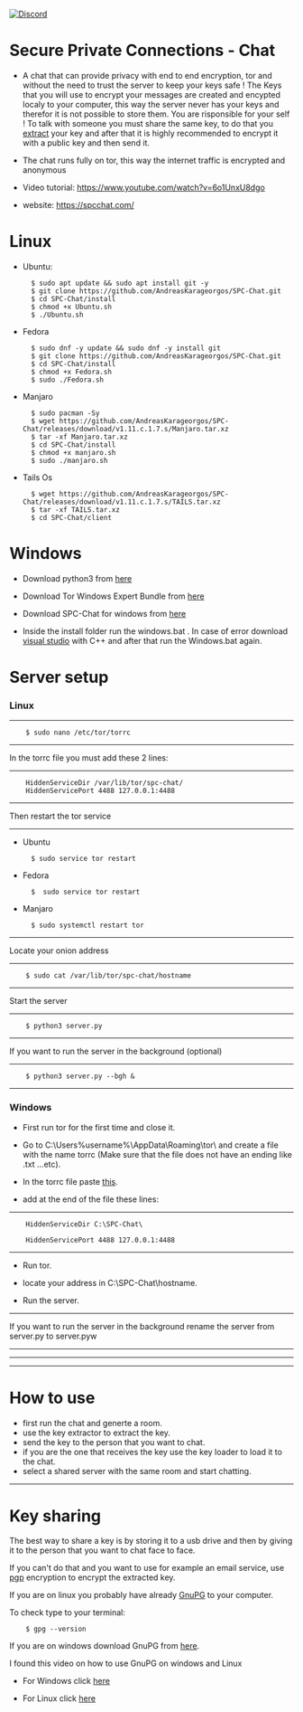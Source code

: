 [![Discord](https://discord.com/api/guilds/758523764735606795/widget.png)](https://discord.gg/wSsr73z)

# Secure Private Connections - Chat
* A chat that can provide privacy with end to end encryption, tor and without the need to trust the server to keep your keys safe ! The Keys that you will use to encrypt your messages are created and encypted localy to your computer, this way the server never has your keys and therefor it is not possible to store them. You are risponsible for your self ! To talk with someone you must share the same key, to do that you [extract](https://github.com/AndreasKarageorgos/SPC-Chat#key-extractor) your key and after that it is highly recommended to encrypt it with a public key and then send it.

* The chat runs fully on tor, this way the internet traffic is encrypted and anonymous

* Video tutorial: https://www.youtube.com/watch?v=6o1UnxU8dgo

* website: https://spcchat.com/

# Linux

* Ubuntu:

        $ sudo apt update && sudo apt install git -y 
        $ git clone https://github.com/AndreasKarageorgos/SPC-Chat.git        
        $ cd SPC-Chat/install        
        $ chmod +x Ubuntu.sh        
        $ ./Ubuntu.sh

* Fedora

        $ sudo dnf -y update && sudo dnf -y install git        
        $ git clone https://github.com/AndreasKarageorgos/SPC-Chat.git        
        $ cd SPC-Chat/install        
        $ chmod +x Fedora.sh        
        $ sudo ./Fedora.sh

* Manjaro

        $ sudo pacman -Sy       
        $ wget https://github.com/AndreasKarageorgos/SPC-Chat/releases/download/v1.11.c.1.7.s/Manjaro.tar.xz        
        $ tar -xf Manjaro.tar.xz
        $ cd SPC-Chat/install       
        $ chmod +x manjaro.sh
        $ sudo ./manjaro.sh

* Tails Os

        $ wget https://github.com/AndreasKarageorgos/SPC-Chat/releases/download/v1.11.c.1.7.s/TAILS.tar.xz
        $ tar -xf TAILS.tar.xz
        $ cd SPC-Chat/client

# Windows

* Download python3 from [here](https://www.python.org/)

* Download Tor Windows Expert Bundle from [here](https://www.torproject.org/download/tor/)

* Download SPC-Chat for windows from [here](https://github.com/AndreasKarageorgos/SPC-Chat/releases)

* Inside the install folder run the windows.bat . In case of error download [visual studio](https://visualstudio.microsoft.com/vs/features/cplusplus/) with C++ and after that run the Windows.bat again.

# Server setup

### Linux

---
        $ sudo nano /etc/tor/torrc
---

In the torrc file you must add these 2 lines:

---
        HiddenServiceDir /var/lib/tor/spc-chat/
        HiddenServicePort 4488 127.0.0.1:4488

---

Then restart the tor service

---
* Ubuntu

        $ sudo service tor restart

* Fedora

        $  sudo service tor restart

* Manjaro

        $ sudo systemctl restart tor
---

Locate your onion address

---
        $ sudo cat /var/lib/tor/spc-chat/hostname
---

Start the server

---
        $ python3 server.py
---

If you want to run the server in the background (optional)

---
        $ python3 server.py --bgh &
---


### Windows

* First run tor for the first time and close it.

* Go to C:\Users\%username%\AppData\Roaming\tor\ and create a file with the name torrc (Make sure that the file does not have an ending like .txt ...etc).

* In the torrc file paste [this](https://gitweb.torproject.org/tor.git/plain/src/config/torrc.sample.in).

* add at the end of the file these lines:
---
        HiddenServiceDir C:\SPC-Chat\

        HiddenServicePort 4488 127.0.0.1:4488
---

* Run tor.

* locate your address in C:\SPC-Chat\hostname.

* Run the server.

---

If you want to run the server in the background rename the server from server.py to server.pyw

---
---
---
# How to use

* first run the chat and generte a room.
* use the key extractor to extract the key.
* send the key to the person that you want to chat.
* if you are the one that receives the key use the key loader to load it to the chat.
* select a shared server with the same room and start chatting.
---
# Key sharing

The best way to share a key is by storing it to a usb drive and then by giving it to the person that you want to chat face to face.

If you can't do that and you want to use for example an email service, use [pgp](https://en.wikipedia.org/wiki/Pretty_Good_Privacy) encryption to encrypt the extracted key.

If you are on linux you probably have already [GnuPG](https://gnupg.org/) to your computer.

To check type to your terminal:

        $ gpg --version

If you are on windows download GnuPG from [here](https://gpg4win.org/download.html).

I found this video on how to use GnuPG on windows and Linux

* For Windows click [here](https://www.youtube.com/watch?v=CEADq-B8KtI)

* For Linux click [here](https://youtu.be/CEADq-B8KtI?t=819)